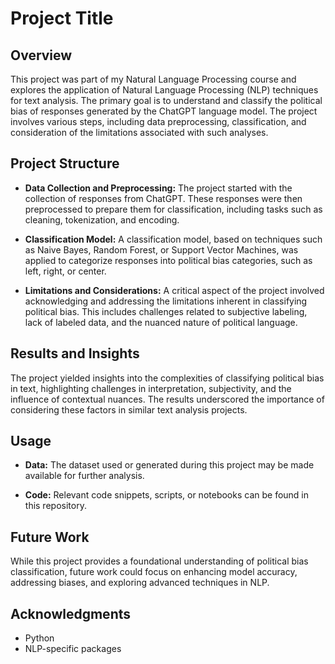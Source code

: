 # Project Title

## Overview

This project was part of my Natural Language Processing course and explores the application of Natural Language Processing (NLP) techniques for text analysis. The primary goal is to understand and classify the political bias of responses generated by the ChatGPT language model. The project involves various steps, including data preprocessing, classification, and consideration of the limitations associated with such analyses.

## Project Structure

- **Data Collection and Preprocessing:** The project started with the collection of responses from ChatGPT. These responses were then preprocessed to prepare them for classification, including tasks such as cleaning, tokenization, and encoding.

- **Classification Model:** A classification model, based on techniques such as Naive Bayes, Random Forest, or Support Vector Machines, was applied to categorize responses into political bias categories, such as left, right, or center.

- **Limitations and Considerations:** A critical aspect of the project involved acknowledging and addressing the limitations inherent in classifying political bias. This includes challenges related to subjective labeling, lack of labeled data, and the nuanced nature of political language.

## Results and Insights

The project yielded insights into the complexities of classifying political bias in text, highlighting challenges in interpretation, subjectivity, and the influence of contextual nuances. The results underscored the importance of considering these factors in similar text analysis projects.

## Usage

- **Data:** The dataset used or generated during this project may be made available for further analysis.

- **Code:** Relevant code snippets, scripts, or notebooks can be found in this repository.


## Future Work

While this project provides a foundational understanding of political bias classification, future work could focus on enhancing model accuracy, addressing biases, and exploring advanced techniques in NLP.

## Acknowledgments

- Python
- NLP-specific packages
  

